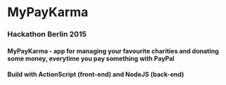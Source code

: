 # MyPayKarma
###  Hackathon Berlin 2015
####  MyPayKarma - app for managing your favourite charities and donating some money, everytime you pay something with PayPal
####  Build with ActionScript (front-end) and NodeJS (back-end)

